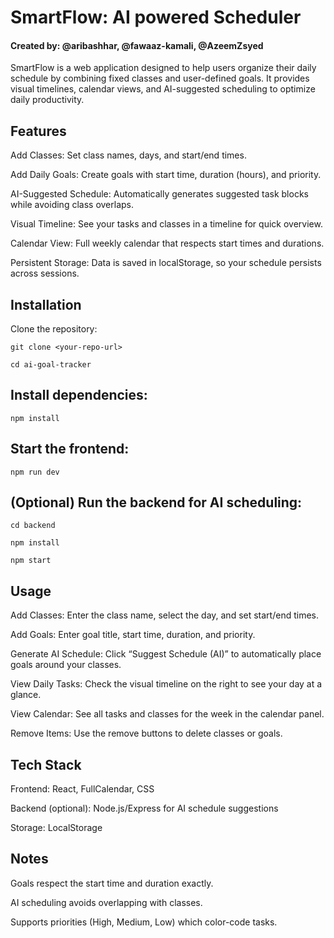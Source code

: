 # SmartFlow: AI powered Scheduler

#### Created by: @aribashhar, @fawaaz-kamali, @AzeemZsyed

SmartFlow is a web application designed to help users organize their daily schedule by combining fixed classes and user-defined goals. It provides visual timelines, calendar views, and AI-suggested scheduling to optimize daily productivity.

## Features

Add Classes: Set class names, days, and start/end times.

Add Daily Goals: Create goals with start time, duration (hours), and priority.

AI-Suggested Schedule: Automatically generates suggested task blocks while avoiding class overlaps.

Visual Timeline: See your tasks and classes in a timeline for quick overview.

Calendar View: Full weekly calendar that respects start times and durations.

Persistent Storage: Data is saved in localStorage, so your schedule persists across sessions.

## Installation

Clone the repository:

`git clone <your-repo-url>`

`cd ai-goal-tracker`

## Install dependencies:

`npm install`

## Start the frontend:

``npm run dev``

## (Optional) Run the backend for AI scheduling:

`cd backend`

`npm install`

`npm start`

## Usage

Add Classes: Enter the class name, select the day, and set start/end times.

Add Goals: Enter goal title, start time, duration, and priority.

Generate AI Schedule: Click “Suggest Schedule (AI)” to automatically place goals around your classes.

View Daily Tasks: Check the visual timeline on the right to see your day at a glance.

View Calendar: See all tasks and classes for the week in the calendar panel.

Remove Items: Use the remove buttons to delete classes or goals.

## Tech Stack

Frontend: React, FullCalendar, CSS

Backend (optional): Node.js/Express for AI schedule suggestions

Storage: LocalStorage

## Notes

Goals respect the start time and duration exactly.

AI scheduling avoids overlapping with classes.

Supports priorities (High, Medium, Low) which color-code tasks.
